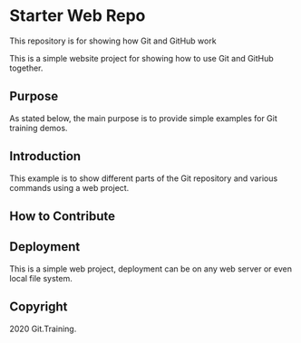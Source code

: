 # Starter Web Repo

This repository is for showing how Git and GitHub work

This is a simple website project for showing how to use Git and GitHub together.

## Purpose

As stated below, the main purpose is to
provide simple examples for Git training
demos.

## Introduction

This example is to show different parts
of the Git repository and various commands
using a web project.

## How to Contribute

## Deployment

This is a simple web project, deployment
can be on any web server or even local
file system.

## Copyright

2020 Git.Training.
